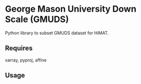 # George Mason University Down Scale (GMUDS)
Python library to subset GMUDS dataset for HiMAT.

## Requires
xarray, pyproj, affine

## Usage

